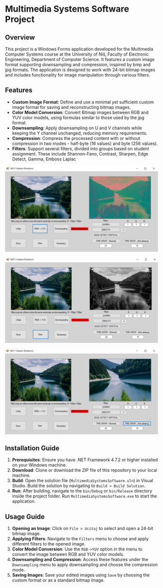 # Multimedia Systems Software Project
## Overview
This project is a Windows Forms application developed for the Multimedia Computer Systems course at the University of Niš, Faculty of Electronic Engineering, Department of Computer Science. It features a custom image format supporting downsampling and compression, inspired by bmp and jpg formats. The application is designed to work with 24-bit bitmap images and includes functionality for image manipulation through various filters.

## Features
- **Custom Image Format**: Define and use a minimal yet sufficient custom image format for saving and reconstructing bitmap images.
- **Color Model Conversion**: Convert Bitmap images between RGB and YUV color models, using formulas similar to those used by the jpg format.
- **Downsampling**: Apply downsampling on U and V channels while keeping the Y channel unchanged, reducing memory requirements.
- **Compression**: Compress the processed content with or without compression in two modes - half-byte (16 values) and byte (256 values).
- **Filters**: Support several filters, divided into groups based on student assignment. These include Shannon-Fano, Contrast, Sharpen, Edge Detect, Gamma, Emboss Laplac

![Picture1](https://github.com/brankovicvukasin/Image-Filter/blob/main/pic1.png "pic1")


![Picture2](https://github.com/brankovicvukasin/Image-Filter/blob/main/pic2.png "pic2")


![Picture3](https://github.com/brankovicvukasin/Image-Filter/blob/main/pic3.png "pic3")


## Installation Guide
1. **Prerequisites**: Ensure you have .NET Framework 4.7.2 or higher installed on your Windows machine.
2. **Download**: Clone or download the ZIP file of this repository to your local machine.
3. **Build**: Open the solution file (`MultimediaSystemsSoftware.sln`) in Visual Studio. Build the solution by navigating to `Build > Build Solution`.
4. **Run**: After building, navigate to the `bin/Debug` or `bin/Release` directory inside the project folder. Run `MultimediaSystemsSoftware.exe` to start the application.

## Usage Guide
1. **Opening an Image**: Click on `File > Ucitaj` to select and open a 24-bit bitmap image.
2. **Applying Filters**: Navigate to the `Filters` menu to choose and apply different filters to the opened image.
3. **Color Model Conversion**: Use the `RGB->YUV` option in the menu to convert the image between RGB and YUV color models.
4. **Downsampling and Compression**: Access these features under the `Downsampling` menu to apply downsampling and choose the compression mode.
5. **Saving Images**: Save your edited images using `Save` by choosing the custom format or as a standard bitmap image.




